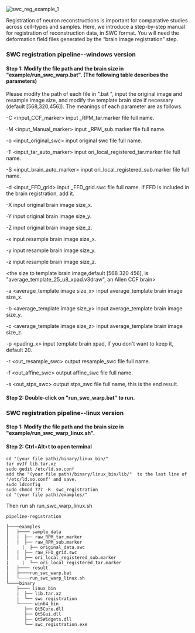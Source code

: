 
![swc_reg_example_1](https://github.com/Vaa3D/vaa3d_tools/blob/master/hackathon/mBrainAligner/doc/images_swc_reg/image-20210805143056992.png)

Registration of neuron reconstructions is important for comparative studies across cell-types and samples. Here, we introduce a step-by-step manual for registration of reconstruction data, in SWC format. You will need the deformation field files generated by the “brain image registration” step.

### SWC registration pipeline--windows version

#### Step 1: Modify the file path and the brain size in "example/run_swc_warp.bat". (The following table describes the parameters)

Please modify the path of each file in ".bat ", input the original image and resample image size, and modify the template brain size if necessary (default [568,320,456]). The meanings of each parameter are as follows.

<the path to input file>
  
-C <input_CCF_marker>  input _RPM_tar.marker file full name.

-M <input_Manual_marker>	input _RPM_sub.marker file full name.

-o <input_original_swc>	input original swc file full name.

-T <input_tar_auto_marker>  input ori_local_registered_tar.marker file full name.

-S <input_brain_auto_marker>     input ori_local_registered_sub.marker file full name.

-d <input_FFD_grid>  input _FFD_grid.swc file full name. If FFD is included in the brain registration, add it.

<the size to original brain image>
  
-X <original image size_x>   input original brain image size_x.

-Y <original image size_y>   input original brain image size_y.

-Z <original image size_z>   input original brain image size_z.

<the size to resample or stripmove brain image>
  
-x <resample image size_x>   input resample brain image size_x.

-y <resample image size_y>   input resample brain image size_y.

-z <resample image size_z>   input resample brain image size_z.

<the size to template brain image,default [568 320 456], is "average_template_25_u8_xpad.v3draw", an Allen CCF brain>
  
-a <average_template image size_x>   input average_template brain image size_x.

-b <average_template image size_y>   input average_template brain image size_y.

-c <average_template image size_z>   input average_template brain image size_z.

-p <pading_x>       input template brain xpad, if you don't want to keep it, default 20.

<the path to output swc file>
  
-r <out_resample_swc>    output resample_swc file full name.

-f <out_affine_swc>     output affine_swc file full name.

-s <out_stps_swc>     output stps_swc file full name, this is the end result.

#### Step 2: Double-click on "run_swc_warp.bat" to run.

### SWC registration pipeline--linux version  
#### Step 1: Modify the file path and the brain size in "example/run_swc_warp_linux.sh".   
#### Step 2: Ctrl+Alt+t to open terminal

    cd "(your file path)/binary/linux_bin/"
    tar xvJf lib.tar.xz
    sudo gedit /etc/ld.so.conf
    add the "(your file path)/binary/linux_bin/lib/"  to the last line of '/etc/ld.so.conf' and save.
    sudo ldconfig
    sudo chmod 777 -R  swc_registration
    cd "(your file path)/examples/"

Then run
    sh run_swc_warp_linux.sh  

```
pipeline-registration

├────examples
│   ├──── sample_data
│   |  ├── raw_RPM_tar.marker
│   |  ├── raw_RPM_sub.marker
|	  |  ├── original_data.swc
│   |  ├── raw_FFD_grid.swc
│   |  ├── ori_local_registered_sub.marker
|	  |  └── ori_local_registered_tar.marker
|   ├──── result
│   ├────run_swc_warp.bat
│   └────run_swc_warp_linux.sh
└────binary
    ├──── linux_bin
    |  ├── lib.tar.xz
    |  └── swc_registration
    └───── win64_bin
       ├── Qt5Core.dll
       ├── Qt5Gui.dll
       ├── Qt5Widgets.dll
       └── swc_registration.exe     

```


